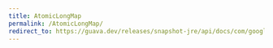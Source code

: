 ```yaml
---
title: AtomicLongMap
permalink: /AtomicLongMap/
redirect_to: https://guava.dev/releases/snapshot-jre/api/docs/com/google/common/util/concurrent/AtomicLongMap.html
---
```

